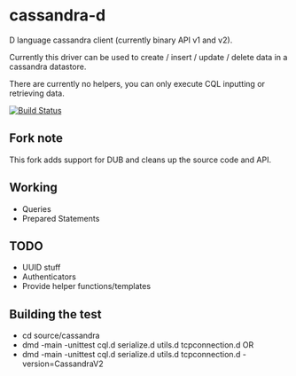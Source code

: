 cassandra-d
===========

D language cassandra client (currently binary API v1 and v2).

Currently this driver can be used to create / insert / update / delete data in a cassandra datastore.

There are currently no helpers, you can only execute CQL inputting or retrieving data.

[![Build Status](https://travis-ci.org/s-ludwig/cassandra-d.svg?branch=master)](https://travis-ci.org/s-ludwig/cassandra-d)

## Fork note

This fork adds support for DUB and cleans up the source code and API.

## Working
- Queries
- Prepared Statements

## TODO
- UUID stuff
- Authenticators
- Provide helper functions/templates

## Building the test

- cd source/cassandra
- dmd -main -unittest cql.d serialize.d utils.d tcpconnection.d
OR
- dmd -main -unittest cql.d serialize.d utils.d tcpconnection.d -version=CassandraV2

